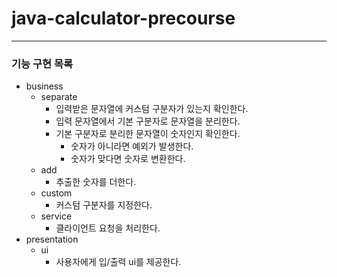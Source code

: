 # java-calculator-precourse

---

### 기능 구현 목록

- business
  - separate  
    - 입력받은 문자열에 커스텀 구분자가 있는지 확인한다.
    - 입력 문자열에서 기본 구분자로 문자열을 분리한다.
    - 기본 구분자로 분리한 문자열이 숫자인지 확인한다.
      - 숫자가 아니라면 예외가 발생한다.
      - 숫자가 맞다면 숫자로 변환한다.
  - add
    - 추출한 숫자를 더한다.
  - custom
    - 커스텀 구분자를 지정한다. 
  - service
    - 클라이언트 요청을 처리한다.
- presentation
  - ui
    - 사용자에게 입/출력 ui를 제공한다.
